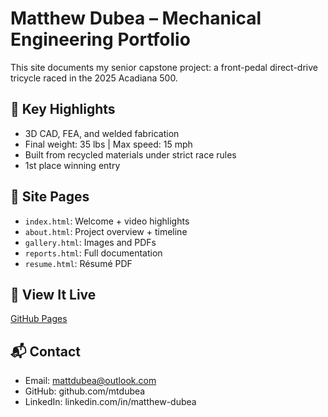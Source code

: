# Matthew Dubea – Mechanical Engineering Portfolio

This site documents my senior capstone project: a front-pedal direct-drive tricycle raced in the 2025 Acadiana 500.

## 🔧 Key Highlights

- 3D CAD, FEA, and welded fabrication
- Final weight: 35 lbs | Max speed: 15 mph
- Built from recycled materials under strict race rules
- 1st place winning entry

## 📁 Site Pages

- `index.html`: Welcome + video highlights
- `about.html`: Project overview + timeline
- `gallery.html`: Images and PDFs
- `reports.html`: Full documentation
- `resume.html`: Résumé PDF

## 🚀 View It Live

[GitHub Pages](https://mtdubea.github.io/matthew-dubea.github.io)

## 📬 Contact

- Email: mattdubea@outlook.com
- GitHub: github.com/mtdubea
- LinkedIn: linkedin.com/in/matthew-dubea